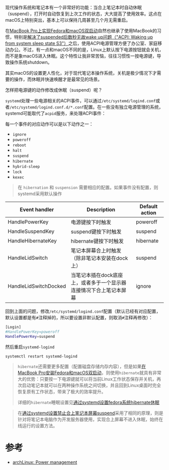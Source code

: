 现代操作系统和笔记本有一个非常好的功能：当合上笔记本时自动休眠（suspend），打开时自动恢复到上次工作的状态，大大提高了使用效率。这点在macOS上特别突出，基本上可以保持几周甚至几个月无需重启。

在[MacBook Pro上实现Fedora和macOS双启动](../../redhat/fedora/multiboot_fedora_and_macOS)自然也继承了使用MacBook的习惯，特别是[解决了suspended后数秒无故wake up问题（"ACPI: Waking up from system sleep state S3"）](acpi_wake_up_system_sleep_state_s3)之后，使用ACPI电源管理方便了办公室、家庭移动办公。不过，有一点和macOS不同的是，Linux上默认按下电源按钮就会关机，而不是象macOS进入休眠。这个特性让我非常苦恼，往往习惯性一按电源键，导致操作系统shutdown。

其实macOS的设置更人性化，对于现代笔记本操作系统，关机是极少情况下才需要的操作，而休眠并快速唤醒才是最常见的场景。

怎样把电源键的动作修改成休眠（suspend）呢？

`systemd`处理一些电源相关的ACPI事件，可以通过`/etc/systemd/logind.conf`或者`/etc/systemd/logind.conf.d/*.conf`配置。在一些没有独立电源管理的系统，systemd可能取代了`acpid`服务，来处理ACPI事件：

每一个事件的对应动作可以是以下动作之一：

* `ignore`
* `poweroff`
* `reboot`
* `halt`
* `suspend`
* `hibernate`
* `hybrid-sleep`
* `lock`
* `kexec`

> 在 `hibernation` 和 `suspension` 需要相应的配置。如果事件没有配置，则systemd采用默认操作

| Event handler | Description | Default action |
| ---- | ---- | ---- |
| HandlePowerKey 	        | 电源键按下时触发 | poweroff |
| HandleSuspendKey 	        | suspend键按下时触发 | suspend |
| HandleHibernateKey 	    | hibernate键按下时触发 | hibernate |
| HandleLidSwitch 	        | 笔记本屏幕合上时触发（除非笔记本安装在dock上）| suspend |
| HandleLidSwitchDocked 	| 当笔记本插在dock底座上，或者多于一个显示器连接情况下合上笔记本屏幕 | ignore |

回到上面的问题，修改`/etc/systemd/logind.conf`配置（默认已经有对应配置，默认设置都是有`#`注释掉的，所以要设置非默认配置，则取消`#`注释再修改）：

```bash
[Login]
#HandlePowerKey=poweroff
HandlePowerKey=suspend
```

然后重启`systemd-logind`

```
systemctl restart systemd-logind
```

> `hibernate`还需要更多配置（配置磁盘存储内存内容），但是如果[在MacBook Pro安装Fedora和macOS双启动](../../redhat/fedora/multiboot_fedora_and_macOS)，则使用`hibernate`就具有非常大的优势：只要按一下电源键就可以将当前Linux工作状态保存并关机，再次启动笔记本就可以在两种操作系统之间切换，并且回到Linux桌面时完全恢复原有工作状态，带来了极大的效率提升。
>
> 详细的`hibernate`睡眠设置见[通过systemd设置fedora系统hibernate休眠](../../redhat/system_administration/systemd/hibernate_with_fedora_in_laptop)

> 在[通过systemd设置禁止合上笔记本屏幕suspend](../../redhat/system_administration/systemd/disable_suspend_when_close_laptop_lid)采用了相同的原理，则是针对将笔记本电脑作为开发服务器使用，实现合上屏幕不进入休眠，始终在线运行的设置方法。

# 参考

* [archLinux: Power management](https://wiki.archlinux.org/index.php/Power_management)